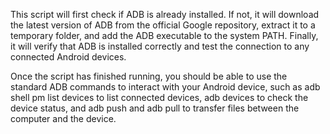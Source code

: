 This script will first check if ADB is already installed. If not, it will download the latest version of ADB from the official Google repository, extract it to a temporary folder, and add the ADB executable to the system PATH. Finally, it will verify that ADB is installed correctly and test the connection to any connected Android devices.

Once the script has finished running, you should be able to use the standard ADB commands to interact with your Android device, such as adb shell pm list devices to list connected devices, adb devices to check the device status, and adb push and adb pull to transfer files between the computer and the device.
